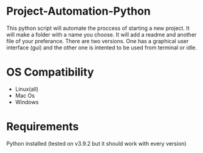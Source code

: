 # Project-Automation-Python
This python script will automate the proccess of starting a new project. It will make a folder with a name you choose. It will add a readme and another file of your preferance. There are two versions. One has a graphical user interface (gui) and the other one is intented to be used from terminal or idle.

# OS Compatibility
* Linux(all)
* Mac Os
* Windows

# Requirements
Python installed
(tested on v3.9.2 but it should work with every version)
